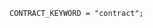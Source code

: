 <!-- This file is generated automatically by infrastructure scripts. Please don't edit by hand. -->

```{ .ebnf .slang-ebnf #CONTRACT_KEYWORD }
CONTRACT_KEYWORD = "contract";
```

